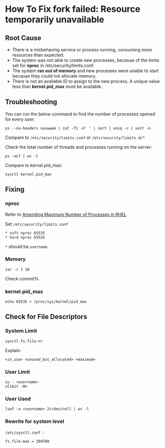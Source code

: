 # How To Fix fork failed: Resource temporarily unavailable

## Root Cause

- There is a misbehaving service or process running, consuming more resources than expected.
- The system was not able to create new processes, because of the limits set for **nproc** in /etc/security/limits.conf.
- The system **ran out of memory** and new processes were unable to start because they could not allocate memory.
- There is not an available ID to assign to the new process. A unique value less than **kernel.pid_max** must be available.

## Troubleshooting

You can run the below command to find the number of processes opened for every user:

`ps --no-headers auxwwwm | cut -f1 -d' ' | sort | uniq -c | sort -n`

Compare to `/etc/security/limits.conf` or `/etc/security/limits.d/*`

Check the total number of threads and processes running on the server:

`ps -eLf | wc -l`

Compare to kernel.pid_max:

`sysctl kernel.pid_max`

## Fixing

### nproc

Refer to [Amending Maximum Number of Processes in RHEL](01.how_to/nproc.md)

Set `/etc/security/limits.conf`
```
* soft nproc 65535
* hard nproc 65535
```
`*` should be `username`

### Memory

`sar -r 1 10`

Check commit%

### kernel.pid_max

`echo 65535 > /proc/sys/kernel/pid_max`

## Check for File Descriptors

### System Limit

`sysctl fs.file-nr`

Explain:

`<in_use> <unused_but_allocated> <maximum>`

### User Limit

```
su - <username>
ulimit -Hn
```

### User Used

`lsof -u <username> 2>/dev/null | wc -l`

### Rewrite for system level

`/etc/sysctl.conf `:

```
fs.file-max = 204708
```

